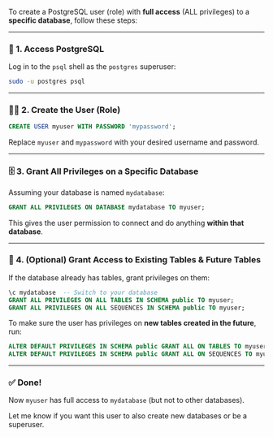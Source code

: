 To create a PostgreSQL user (role) with **full access** (ALL privileges) to a **specific database**, follow these steps:

---

### 🧰 1. Access PostgreSQL

Log in to the `psql` shell as the `postgres` superuser:

```bash
sudo -u postgres psql
```

---

### 🧑‍💻 2. Create the User (Role)

```sql
CREATE USER myuser WITH PASSWORD 'mypassword';
```

Replace `myuser` and `mypassword` with your desired username and password.

---

### 🗄️ 3. Grant All Privileges on a Specific Database

Assuming your database is named `mydatabase`:

```sql
GRANT ALL PRIVILEGES ON DATABASE mydatabase TO myuser;
```

This gives the user permission to connect and do anything **within that database**.

---

### 🔧 4. (Optional) Grant Access to Existing Tables & Future Tables

If the database already has tables, grant privileges on them:

```sql
\c mydatabase  -- Switch to your database
GRANT ALL PRIVILEGES ON ALL TABLES IN SCHEMA public TO myuser;
GRANT ALL PRIVILEGES ON ALL SEQUENCES IN SCHEMA public TO myuser;
```

To make sure the user has privileges on **new tables created in the future**, run:

```sql
ALTER DEFAULT PRIVILEGES IN SCHEMA public GRANT ALL ON TABLES TO myuser;
ALTER DEFAULT PRIVILEGES IN SCHEMA public GRANT ALL ON SEQUENCES TO myuser;
```

---

### ✅ Done!

Now `myuser` has full access to `mydatabase` (but not to other databases).

Let me know if you want this user to also create new databases or be a superuser.